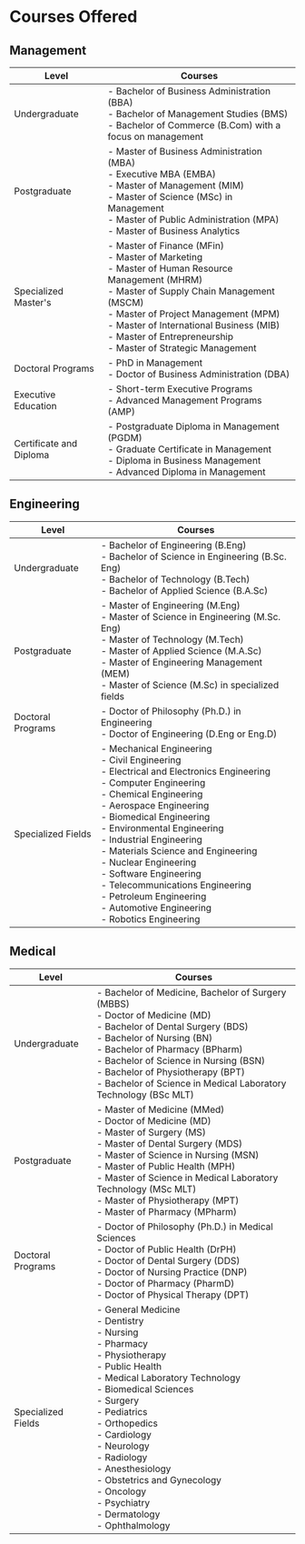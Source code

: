 # Courses Offered

## Management

| Level                     | Courses                                                                                 |
|---------------------------|-----------------------------------------------------------------------------------------|
| Undergraduate             | - Bachelor of Business Administration (BBA) <br> - Bachelor of Management Studies (BMS) <br> - Bachelor of Commerce (B.Com) with a focus on management  |
| Postgraduate              | - Master of Business Administration (MBA) <br> - Executive MBA (EMBA) <br> - Master of Management (MIM) <br> - Master of Science (MSc) in Management <br> - Master of Public Administration (MPA) <br> - Master of Business Analytics  |
| Specialized Master's      | - Master of Finance (MFin) <br> - Master of Marketing <br> - Master of Human Resource Management (MHRM) <br> - Master of Supply Chain Management (MSCM) <br> - Master of Project Management (MPM) <br> - Master of International Business (MIB) <br> - Master of Entrepreneurship <br> - Master of Strategic Management  |
| Doctoral Programs         | - PhD in Management <br> - Doctor of Business Administration (DBA)  |
| Executive Education       | - Short-term Executive Programs <br> - Advanced Management Programs (AMP)  |
| Certificate and Diploma   | - Postgraduate Diploma in Management (PGDM) <br> - Graduate Certificate in Management <br> - Diploma in Business Management <br> - Advanced Diploma in Management  |

## Engineering

| Level                     | Courses                                                                                 |
|---------------------------|-----------------------------------------------------------------------------------------|
| Undergraduate             | - Bachelor of Engineering (B.Eng) <br> - Bachelor of Science in Engineering (B.Sc. Eng) <br> - Bachelor of Technology (B.Tech) <br> - Bachelor of Applied Science (B.A.Sc)  |
| Postgraduate              | - Master of Engineering (M.Eng) <br> - Master of Science in Engineering (M.Sc. Eng) <br> - Master of Technology (M.Tech) <br> - Master of Applied Science (M.A.Sc) <br> - Master of Engineering Management (MEM) <br> - Master of Science (M.Sc) in specialized fields  |
| Doctoral Programs         | - Doctor of Philosophy (Ph.D.) in Engineering <br> - Doctor of Engineering (D.Eng or Eng.D)  |
| Specialized Fields        | - Mechanical Engineering <br> - Civil Engineering <br> - Electrical and Electronics Engineering <br> - Computer Engineering <br> - Chemical Engineering <br> - Aerospace Engineering <br> - Biomedical Engineering <br> - Environmental Engineering <br> - Industrial Engineering <br> - Materials Science and Engineering <br> - Nuclear Engineering <br> - Software Engineering <br> - Telecommunications Engineering <br> - Petroleum Engineering <br> - Automotive Engineering <br> - Robotics Engineering  |

## Medical

| Level                     | Courses                                                                                 |
|---------------------------|-----------------------------------------------------------------------------------------|
| Undergraduate             | - Bachelor of Medicine, Bachelor of Surgery (MBBS) <br> - Doctor of Medicine (MD) <br> - Bachelor of Dental Surgery (BDS) <br> - Bachelor of Nursing (BN) <br> - Bachelor of Pharmacy (BPharm) <br> - Bachelor of Science in Nursing (BSN) <br> - Bachelor of Physiotherapy (BPT) <br> - Bachelor of Science in Medical Laboratory Technology (BSc MLT)  |
| Postgraduate              | - Master of Medicine (MMed) <br> - Doctor of Medicine (MD) <br> - Master of Surgery (MS) <br> - Master of Dental Surgery (MDS) <br> - Master of Science in Nursing (MSN) <br> - Master of Public Health (MPH) <br> - Master of Science in Medical Laboratory Technology (MSc MLT) <br> - Master of Physiotherapy (MPT) <br> - Master of Pharmacy (MPharm)  |
| Doctoral Programs         | - Doctor of Philosophy (Ph.D.) in Medical Sciences <br> - Doctor of Public Health (DrPH) <br> - Doctor of Dental Surgery (DDS) <br> - Doctor of Nursing Practice (DNP) <br> - Doctor of Pharmacy (PharmD) <br> - Doctor of Physical Therapy (DPT)  |
| Specialized Fields        | - General Medicine <br> - Dentistry <br> - Nursing <br> - Pharmacy <br> - Physiotherapy <br> - Public Health <br> - Medical Laboratory Technology <br> - Biomedical Sciences <br> - Surgery <br> - Pediatrics <br> - Orthopedics <br> - Cardiology <br> - Neurology <br> - Radiology <br> - Anesthesiology <br> - Obstetrics and Gynecology <br> - Oncology <br> - Psychiatry <br> - Dermatology <br> - Ophthalmology  |
